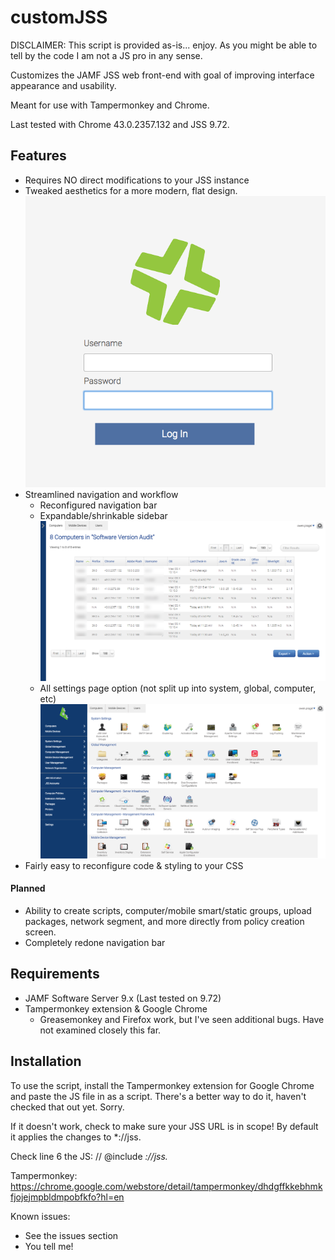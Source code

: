 customJSS
=========

DISCLAIMER: This script is provided as-is... enjoy. As you might be able to tell by the code I am not a JS pro in any sense.

Customizes the JAMF JSS web front-end with goal of improving interface appearance and usability.

Meant for use with Tampermonkey and Chrome. 

Last tested with Chrome 43.0.2357.132 and JSS 9.72.

## Features

- Requires NO direct modifications to your JSS instance
- Tweaked aesthetics for a more modern, flat design.
![Login page](https://raw.githubusercontent.com/opragel/customJSS/master/readme_images/jss-login.png)
- Streamlined navigation and workflow
  - Reconfigured navigation bar
  - Expandable/shrinkable sidebar
![Expandable / shrinkable sidebar](https://raw.githubusercontent.com/opragel/customJSS/master/readme_images/jss-sidebar-minimized.png)
  - All settings page option (not split up into system, global, computer, etc)
![All settings page](https://raw.githubusercontent.com/opragel/customJSS/master/readme_images/jss-settings.png)
- Fairly easy to reconfigure code & styling to your CSS


#### Planned
- Ability to create scripts, computer/mobile smart/static groups, upload packages, network segment, and more directly from policy creation screen.
- Completely redone navigation bar

## Requirements

- JAMF Software Server 9.x (Last tested on 9.72)
- Tampermonkey extension & Google Chrome
  - Greasemonkey and Firefox work, but I've seen additional bugs. Have not examined closely this far.

## Installation

To use the script, install the Tampermonkey extension for Google Chrome and paste the JS file in as a script. There's a better way to do it, haven't checked that out yet. Sorry.

If it doesn't work, check to make sure your JSS URL is in scope! By default it applies the changes to *://jss.

Check line 6 the JS: // @include      *://jss.*

Tampermonkey: https://chrome.google.com/webstore/detail/tampermonkey/dhdgffkkebhmkfjojejmpbldmpobfkfo?hl=en

Known issues:

- See the issues section
- You tell me!
